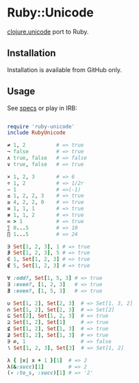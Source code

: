 # Ruby::Unicode

[clojure.unicode](https://github.com/tonsky/clojure.unicode) port to Ruby.

## Installation

Installation is available from GitHub only.

## Usage

See [specs](spec/ruby_unicode_spec.rb) or play in IRB:

```ruby

require 'ruby-unicode'
include RubyUnicode

≠ 1, 2          # => true
¬ false         # => true
∧ true, false   # => false
∨ true, false   # => true

× 1, 2, 3       # => 6
÷ 1, 2          # => 1/2r
− 1             # =>(-1)
≤ 1, 2, 2, 3    # => true
≥ 4, 2, 2, 0    # => true
≡ 1, 1, 1       # => true
≢ 1, 1, 2       # => true
∞ > 1           # => true
∑ 0...5         # => 10
∏ 1...5         # => 24

∋ Set[1, 2, 3], 1 # => true
∌ Set[1, 2, 3], 5 # => true
∈ 1, Set[1, 2, 3] # => true
∉ 5, Set[1, 2, 3] # => true

∀ :odd?, Set[1, 5, 3] # => true
∃ :even?, [1, 2, 3]   # => true
∄ :even?, [1, 5, 3]   # => true

∪ Set[1, 2], Set[2, 3]  # => Set[1, 3, 2]
∩ Set[1, 2], Set[2, 3]  # => Set[2]
⊆ Set[2], Set[1, 2, 3]  # => true
⊇ Set[1, 2], Set[1]     # => true
⊈ Set[1, 2], Set[1, 3]  # => true
⊉ Set[1, 2], Set[1, 3]  # => true
∋ ∅, 1                  # => false
∖ Set[1, 2, 3], Set[3]  # => Set[1, 2]

λ { |x| x + 1 }[1]  # => 2
λ(&:succ)[1]        # => 2
(∘ :to_s, :succ)[1] # => '2'
```
